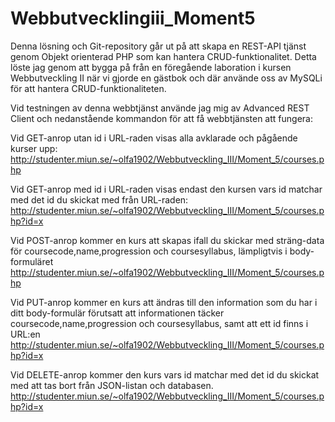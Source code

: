 # Webbutvecklingiii_Moment5

Denna lösning och Git-repository går ut på att skapa en REST-API tjänst genom Objekt orienterad PHP som kan hantera CRUD-funktionalitet.
Detta löste jag genom att bygga på från en föregående laboration i kursen Webbutveckling II när vi gjorde en gästbok och där använde oss av MySQLi för att hantera CRUD-funktionaliteten.

Vid testningen av denna webbtjänst använde jag mig av Advanced REST Client och nedanstående kommandon för att få webbtjänsten att fungera:

Vid GET-anrop utan id i URL-raden visas alla avklarade och pågående kurser upp:
http://studenter.miun.se/~olfa1902/Webbutveckling_III/Moment_5/courses.php

Vid GET-anrop med id i URL-raden visas endast den kursen vars id matchar med det id du skickat med från URL-raden:
http://studenter.miun.se/~olfa1902/Webbutveckling_III/Moment_5/courses.php?id=x

Vid POST-anrop kommer en kurs att skapas ifall du skickar med sträng-data för coursecode,name,progression och coursesyllabus, lämpligtvis i body-formuläret
http://studenter.miun.se/~olfa1902/Webbutveckling_III/Moment_5/courses.php

Vid PUT-anrop kommer en kurs att ändras till den information som du har i ditt body-formulär förutsatt att informationen täcker coursecode,name,progression och coursesyllabus, 
samt att ett id finns i URL:en
http://studenter.miun.se/~olfa1902/Webbutveckling_III/Moment_5/courses.php?id=x

Vid DELETE-anrop kommer den kurs vars id matchar med det id du skickat med att tas bort från JSON-listan och databasen.
http://studenter.miun.se/~olfa1902/Webbutveckling_III/Moment_5/courses.php?id=x
